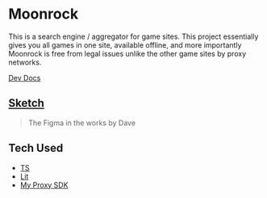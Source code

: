 # Moonrock

This is a search engine / aggregator for game sites. This project essentially gives you all games in one site, available offline, and more importantly Moonrock is free from legal issues unlike the other game sites by proxy networks.

[Dev Docs](./DEV.md)

## [Sketch](./first-sketch.jpg)

> The Figma in the works by Dave

## Tech Used

- [TS](https://www.typescriptlang.org)
- [Lit](https://lit.dev)
- [My Proxy SDK](https://hedge.soundar.eu.org/s/hLUaC8rns)
